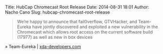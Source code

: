 Title: HubCap Chromecast Root Release
Date: 2014-08-31 18:01
Author: Nacho Cano
Slug: hubcap-chromecast-root-release

> We’re happy to announce that fail0verflow, GTVHacker, and Team-Eureka
> have jointly discovered and exploited a new vulnerability in the
> Chromecast which allows root access on the current software build
> (17977) as well as new in box devices

» Team-Eureka | [xda-developers.com][]

  [xda-developers.com]: http://forum.xda-developers.com/hardware-hacking/chromecast/root-hubcap-chromecast-root-release-t2855893
    "HubCap Chromecast Root Release"
